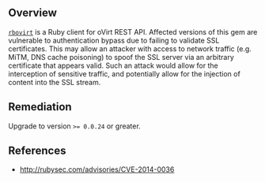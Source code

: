 ## Overview
[`rbovirt`](https://rubygems.org/gems/rbovirt) is a Ruby client for oVirt REST API.
Affected versions of this gem are vulnerable to authentication bypass due to failing to validate SSL certificates. This may allow an attacker with access to network traffic (e.g. MiTM, DNS cache poisoning) to spoof the SSL server via an arbitrary certificate that appears valid. Such an attack would allow for the interception of sensitive traffic, and potentially allow for the injection of content into the SSL stream.

## Remediation
Upgrade to version `>= 0.0.24` or greater.

## References
- http://rubysec.com/advisories/CVE-2014-0036
